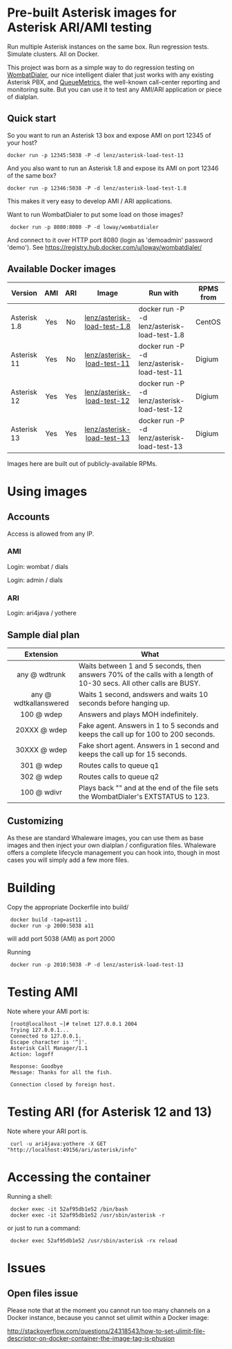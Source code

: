 # Pre-built Asterisk images for Asterisk ARI/AMI testing

Run multiple Asterisk instances on the same box. Run regression tests. Simulate clusters.
All on Docker.

This project was born as a simple way to do regression testing on [WombatDialer], 
our nice intelligent dialer that just works with any existing Asterisk PBX, and
[QueueMetrics], the well-known call-center reporting and monitoring suite. 
But you can use it to test any AMI/ARI application or piece of dialplan.

## Quick start

So you want to run an Asterisk 13 box and expose AMI on port 12345 of your host?

    docker run -p 12345:5038 -P -d lenz/asterisk-load-test-13

And you also want to run an Asterisk 1.8 and expose its AMI on port 12346 of the same box?

    docker run -p 12346:5038 -P -d lenz/asterisk-load-test-1.8

This makes it very easy to develop AMI / ARI applications.

Want to run WombatDialer to put some load on those images? 

     docker run -p 8080:8080 -P -d loway/wombatdialer

And connect to it over HTTP port 8080 (login as 'demoadmin' password 'demo').
See https://registry.hub.docker.com/u/loway/wombatdialer/


## Available Docker images

| Version       | AMI | ARI | Image         | Run with  | RPMS from |
| ------------- |:---:|:---:|:-------------:| --------- | --------- |
| Asterisk 1.8  | Yes | No  | [lenz/asterisk-load-test-1.8] | docker run -P -d lenz/asterisk-load-test-1.8 | CentOS |
| Asterisk 11   | Yes | No  | [lenz/asterisk-load-test-11]  | docker run -P -d lenz/asterisk-load-test-11 | Digium |
| Asterisk 12   | Yes | Yes | [lenz/asterisk-load-test-12]  | docker run -P -d lenz/asterisk-load-test-12 | Digium |
| Asterisk 13   | Yes | Yes | [lenz/asterisk-load-test-13]  | docker run -P -d lenz/asterisk-load-test-13 | Digium |


[lenz/asterisk-load-test-1.8]: https://registry.hub.docker.com/u/lenz/asterisk-load-test-1.8/
[lenz/asterisk-load-test-11]: https://registry.hub.docker.com/u/lenz/asterisk-load-test-11/
[lenz/asterisk-load-test-12]: https://registry.hub.docker.com/u/lenz/asterisk-load-test-12/
[lenz/asterisk-load-test-13]: https://registry.hub.docker.com/u/lenz/asterisk-load-test-13/
[WombatDialer]: http://wombatdialer.com
[Loway]: http://loway.ch
[QueueMetrics]: http://queuemetrics.com

Images here are built out of publicly-available RPMs.


# Using images

## Accounts

Access is allowed from any IP.

### AMI

Login: wombat / dials 

Login: admin / dials 


### ARI

Login: ari4java / yothere

## Sample dial plan

|  Extension        | What                       |
| :---------------: | -------------------------- |
|  any @ wdtrunk    | Waits between 1 and 5 seconds, then answers 70% of the calls with a length of 10-30 secs. All other calls are BUSY. |
|  any @ wdtkallanswered | Waits 1 second, andswers and waits 10 seconds before hanging up. |
|  100 @ wdep       | Answers and plays MOH indefinitely. |
|  20XXX @ wdep    |  Fake agent. Answers in 1 to 5 seconds and keeps the call up for 100 to 200 seconds. |
|  30XXX @ wdep    | Fake short agent. Answers in 1 second and keeps the call up for 15 seconds. |
|  301 @ wdep       | Routes calls to queue q1 |
|  302 @ wdep       | Routes calls to queue q2 |
|  100 @ wdivr      | Plays back "" and at the end of the file sets the WombatDialer's EXTSTATUS to 123. |


## Customizing

As these are standard Whaleware images, you can use them as base images and then inject your own dialplan / configuration files.
Whaleware offers a complete lifecycle management you can hook into, though in most cases you will simply add a few more files.


# Building

Copy the appropriate Dockerfile into build/

     docker build -tag=ast11 .
     docker run -p 2000:5038 a11

will add port 5038 (AMI) as port 2000

Running

     docker run -p 2010:5038 -P -d lenz/asterisk-load-test-13



# Testing AMI

Note where your AMI port is:

     [root@localhost ~]# telnet 127.0.0.1 2004
     Trying 127.0.0.1...
     Connected to 127.0.0.1.
     Escape character is '^]'.
     Asterisk Call Manager/1.1
     Action: logoff
     
     Response: Goodbye
     Message: Thanks for all the fish.
     
     Connection closed by foreign host.


# Testing ARI (for Asterisk 12 and 13)

Note where your ARI port is.

     curl -u ari4java:yothere -X GET "http://localhost:49156/ari/asterisk/info"

# Accessing the container

Running a shell:

     docker exec -it 52af95db1e52 /bin/bash
     docker exec -it 52af95db1e52 /usr/sbin/asterisk -r


or just to run a command:

     docker exec 52af95db1e52 /usr/sbin/asterisk -rx reload


# Issues

## Open files issue

Please note that at the moment you cannot run too many channels on a Docker instance, because you cannot 
set ulimit within a Docker image: 

http://stackoverflow.com/questions/24318543/how-to-set-ulimit-file-descriptor-on-docker-container-the-image-tag-is-phusion





